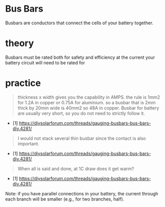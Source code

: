 # Bus Bars

Busbars are conductors that connect the cells of your battery together.

# theory

Busbars must be rated both for safety and efficiency at the current your battery circuit will need to be rated for

# practice

> thickness x width gives you the capability in AMPS. the rule is 1mm2 for 1.2A in copper or 0.75A for aluminium.
> so a busbar that is 2mm thick by 20mm wide is 40mm2 so 48A in copper.
> Busbar for battery are usually very short, so you do not need to strictly follow it.
- [1] https://diysolarforum.com/threads/gauging-busbars-bus-bars-diy.4281/

> I would not stack several thin busbar since the contact is also important.
- [1] https://diysolarforum.com/threads/gauging-busbars-bus-bars-diy.4281/

> When all is said and done, at 1C draw does it get warm?
- [1] https://diysolarforum.com/threads/gauging-busbars-bus-bars-diy.4281/

Note: if you have parallel connections in your battery, the current through each branch will be smaller (e.g., for two branches, half).
